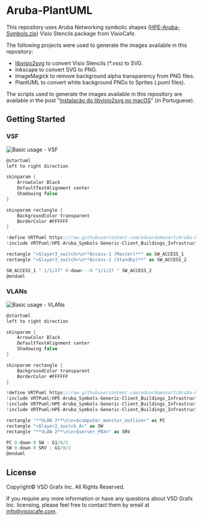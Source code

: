 # Aruba-PlantUML

This repository uses Aruba Networking symbolic shapes ([HPE-Aruba-Symbols.zip](https://www.visiocafe.com/hpe.htm)) Visio Stencils package from VisioCafe.

The following projects were used to generate the images available in this repository:

* [libvisio2svg](https://github.com/kakwa/libvisio2svg) to convert Visio Stencils (*.vss) to SVG.
* Inkscape to convert SVG to PNG.
* ImageMagick to remove background alpha transparency from PNG files.
* PlantUML to convert white background PNGs to Sprites (.puml files). 

The scripts used to generate the images available in this repository are available in the post "[Instalação do libvisio2svg no macOS](https://eduardomozartdeoliveira.wordpress.com/2023/01/30/instalacao-do-libvisio2svg-no-macos/)" (in Portuguese).

## Getting Started

### VSF

![Basic usage - VSF](https://www.plantuml.com/plantuml/proxy?idx=0&src=https%3A%2F%2Fraw.githubusercontent.com%2Feduardomozart%2FAruba-PlantUML%2Fmain%2FSamples%2FVSF.puml)

```csharp
@startuml
left to right direction

skinparam {
    ArrowColor Black
    DefaultTextAlignment center
    Shadowing false
}

skinparam rectangle {
    BackgroundColor transparent
    BorderColor #FFFFFF
}

!define VRTPuml https://raw.githubusercontent.com/eduardomozart/Aruba-PlantUML/main
!include VRTPuml/HPE-Aruba_Symbols-Generic-Client_Buildings_Infrastructure/layer3-switch.puml

rectangle "<$layer3_switch>\n**Access-1 (Master)**" as SW_ACCESS_1
rectangle "<$layer3_switch>\n**Access-2 (Standby)**" as SW_ACCESS_2

SW_ACCESS_1 " 1/1/27" 0-down---0 "1/1/27 " SW_ACCESS_2
@enduml
```

### VLANs

![Basic usage - VLANs](https://www.plantuml.com/plantuml/proxy?idx=0&src=https://raw.githubusercontent.com/eduardomozart/Aruba-PlantUML/8eb75c35b10d36cd7933d6a50578f1523c0ee0fb/Samples/VLANs.puml)

```csharp
@startuml
left to right direction

skinparam {
    ArrowColor Black
    DefaultTextAlignment center
    Shadowing false
}

skinparam rectangle {
    BackgroundColor transparent
    BorderColor #FFFFFF
}

!define VRTPuml https://raw.githubusercontent.com/eduardomozart/Aruba-PlantUML/main
!include VRTPuml/HPE-Aruba_Symbols-Generic-Client_Buildings_Infrastructure/computer-monitor-outline.puml
!include VRTPuml/HPE-Aruba_Symbols-Generic-Client_Buildings_Infrastructure/layer2-switch-A.puml
!include VRTPuml/HPE-Aruba_Symbols-Generic-Client_Buildings_Infrastructure/server-PBX.puml

rectangle "**VLAN 2**\n\n<$computer_monitor_outline>" as PC
rectangle "<$layer2_switch_A>" as SW
rectangle "**VLAN 2**\n\n<$server_PBX>" as SRV

PC 0-down-0 SW : G1/0/1
SW 0-down-0 SRV : G1/0/2
@enduml
```

## License

Copyright© VSD Grafx Inc. All Rights Reserved.

If you require any more information or have any questions about VSD Grafx Inc. licensing, please feel free to contact them by email at info@visiocafe.com.
